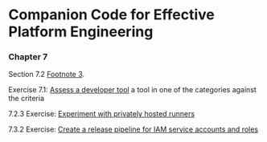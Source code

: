 # Companion Code for Effective Platform Engineering

### Chapter 7

Section 7.2 [Footnote 3](chapter-7/configuring_github_for_signed_commits.md).  

Exercise 7.1: [Assess a developer tool](chapter-7/7.1_developer_tools_selection_criteria/assessment-worksheet.md) a tool in one of the categories against the criteria  

7.2.3 Exercise: [Experiment with privately hosted runners](chapter-7/7.2.3_experiment_with_privately_hosted_runners/)  
 
7.3.2 Exercise: [Create a release pipeline for IAM service accounts and roles](chapter-7/7.3.2_create_release_pipeline_for_iam_service_accounts_and_roles/)
